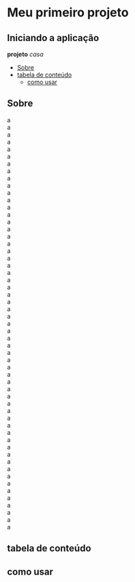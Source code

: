 # Meu primeiro projeto
## Iniciando a aplicação
**projeto**
_casa_

<!--Tabela-->
* [Sobre](#sobre)
* [tabela de conteúdo](#tabeladeconteúdo)
  * [como usar](#comousar)
  
 ## Sobre
 a <br /> 
 a <br />
 a <br />  a <br /> 
 a <br />
 a <br /> a <br /> 
 a <br />
 a <br /> a <br /> 
 a <br />
 a <br /> a <br /> 
 a <br />
 a <br /> a <br /> 
 a <br />
 a <br /> a <br /> 
 a <br />
 a <br /> a <br /> 
 a <br />
 a <br /> a <br /> 
 a <br />
 a <br /> a <br /> 
 a <br />
 a <br /> a <br /> 
 a <br />
 a <br /> a <br /> 
 a <br />
 a <br /> a <br /> 
 a <br />
 a <br /> a <br /> 
 a <br />
 a <br /> a <br /> 
 a <br />
 a <br /> a <br /> 
 a <br />
 a <br /> a <br /> 
 a <br />
 a <br /> a <br /> 
 a <br />
 a <br /> a <br /> 
 a <br />
 a <br />
 ## tabela de conteúdo
 ## como usar
